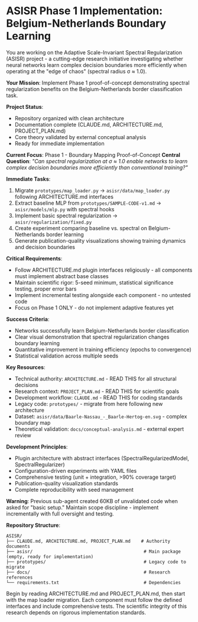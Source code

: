 # ASISR Phase 1 Implementation: Belgium-Netherlands Boundary Learning

You are working on the Adaptive Scale-Invariant Spectral Regularization (ASISR) project - a cutting-edge research initiative investigating whether neural networks learn complex decision boundaries more efficiently when operating at the "edge of chaos" (spectral radius σ ≈ 1.0).

**Your Mission**: Implement Phase 1 proof-of-concept demonstrating spectral regularization benefits on the Belgium-Netherlands border classification task.

**Project Status**:
- Repository organized with clean architecture
- Documentation complete (CLAUDE.md, ARCHITECTURE.md, PROJECT_PLAN.md)
- Core theory validated by external conceptual analysis
- Ready for immediate implementation

**Current Focus**: Phase 1 - Boundary Mapping Proof-of-Concept
**Central Question**: *"Can spectral regularization at σ ≈ 1.0 enable networks to learn complex decision boundaries more efficiently than conventional training?"*

**Immediate Tasks**:
1. Migrate `prototypes/map_loader.py` → `asisr/data/map_loader.py` following ARCHITECTURE.md interfaces
2. Extract baseline MLP from `prototypes/SAMPLE-CODE-v1.md` → `asisr/models/mlp.py` with spectral hooks
3. Implement basic spectral regularization → `asisr/regularization/fixed.py` 
4. Create experiment comparing baseline vs. spectral on Belgium-Netherlands border learning
5. Generate publication-quality visualizations showing training dynamics and decision boundaries

**Critical Requirements**:
- Follow ARCHITECTURE.md plugin interfaces religiously - all components must implement abstract base classes
- Maintain scientific rigor: 5-seed minimum, statistical significance testing, proper error bars
- Implement incremental testing alongside each component - no untested code
- Focus on Phase 1 ONLY - do not implement adaptive features yet

**Success Criteria**:
- Networks successfully learn Belgium-Netherlands border classification  
- Clear visual demonstration that spectral regularization changes boundary learning
- Quantitative improvement in training efficiency (epochs to convergence)
- Statistical validation across multiple seeds

**Key Resources**:
- Technical authority: `ARCHITECTURE.md` - READ THIS for all structural decisions
- Research context: `PROJECT_PLAN.md` - READ THIS for scientific goals  
- Development workflow: `CLAUDE.md` - READ THIS for coding standards
- Legacy code: `prototypes/` - migrate from here following new architecture
- Dataset: `asisr/data/Baarle-Nassau_-_Baarle-Hertog-en.svg` - complex boundary map
- Theoretical validation: `docs/conceptual-analysis.md` - external expert review

**Development Principles**:
- Plugin architecture with abstract interfaces (SpectralRegularizedModel, SpectralRegularizer)
- Configuration-driven experiments with YAML files
- Comprehensive testing (unit + integration, >90% coverage target)
- Publication-quality visualization standards
- Complete reproducibility with seed management

**Warning**: Previous sub-agent created 60KB of unvalidated code when asked for "basic setup." Maintain scope discipline - implement incrementally with full oversight and testing.

**Repository Structure**:
```
ASISR/
├── CLAUDE.md, ARCHITECTURE.md, PROJECT_PLAN.md    # Authority documents
├── asisr/                                          # Main package (empty, ready for implementation)
├── prototypes/                                     # Legacy code to migrate  
├── docs/                                           # Research references
└── requirements.txt                                # Dependencies
```

Begin by reading ARCHITECTURE.md and PROJECT_PLAN.md, then start with the map loader migration. Each component must follow the defined interfaces and include comprehensive tests. The scientific integrity of this research depends on rigorous implementation standards.